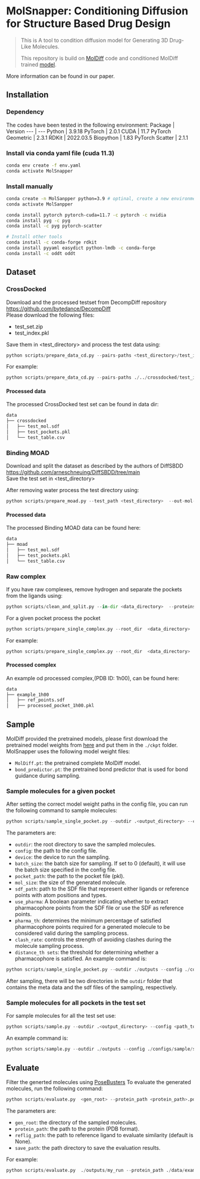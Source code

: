 # MolSnapper: Conditioning Diffusion for Structure Based Drug Design
> This is A tool to condition diffusion model for Generating 3D Drug-Like Molecules.
> 
> This repository is build on [MolDiff](https://proceedings.mlr.press/v202/peng23b.html) code and conditioned MolDiff trained [model](https://github.com/pengxingang/MolDiff/tree/master).


More information can be found in our paper.

## Installation
### Dependency
The codes have been tested in the following environment:
Package  | Version
--- | ---
Python | 3.9.18
PyTorch | 2.0.1
CUDA | 11.7
PyTorch Geometric | 2.3.1
RDKit | 2022.03.5
Biopython | 1.83
PyTorch Scatter | 2.1.1

### Install via conda yaml file (cuda 11.3)
```bash
conda env create -f env.yaml
conda activate MolSnapper
```

### Install manually
``` bash
conda create -n MolSanpper python=3.9 # optinal, create a new environment
conda activate MolSanpper

conda install pytorch pytorch-cuda=11.7 -c pytorch -c nvidia
conda install pyg -c pyg
conda install -c pyg pytorch-scatter

# Install other tools
conda install -c conda-forge rdkit
conda install pyyaml easydict python-lmdb -c conda-forge
conda install -c oddt oddt
```


## Dataset
### CrossDocked
Download and the processed testset from DecompDiff repository https://github.com/bytedance/DecompDiff \
Please download the following files:
- test_set.zip
- test_index.pkl

Save them in <test_directory> and process the test data using:
```python
python scripts/prepare_data_cd.py --pairs-paths <test_directory>/test_index.pkl --root-dir <test_directory>  --out-mol-sdf <data_dir>/test_mol.sdf --out-pockets-pkl <data_dir>/test_pockets.pkl --out-table <data_dir>/test_table.csv
```

For example:
```python
python scripts/prepare_data_cd.py --pairs-paths ./../crossdocked/test_index.pkl --root-dir ./../crossdocked/test_set  --out-mol-sdf ./../crossdocked/test_mol.sdf --out-pockets-pkl ./../crossdocked/test_pockets.pkl --out-table ./../crossdocked/test_table.csv
```
#### Processed data
The processed CrossDocked test set can be found in data dir:
``` bash
data
├── crossdocked
│   ├── test_mol.sdf
│   ├── test_pockets.pkl
│   └── test_table.csv
```

### Binding MOAD
Download and split the dataset as described by the authors of DiffSBDD
https://github.com/arneschneuing/DiffSBDD/tree/main \
Save the test set in <test_directory>

After removing water process the test directory using:
```python
python scripts/prepare_moad.py --test_path <test_directory>  --out-mol-sdf <data_dir>/test_mol.sdf --out-pockets-pkl <data_dir>/test_pockets.pkl --out-table <data_dir>/test_table.csv
```
#### Processed data
The processed Binding MOAD data can be found here:
``` bash
data
├── moad
│   ├── test_mol.sdf
│   ├── test_pockets.pkl
│   └── test_table.csv
```
### Raw complex
If you have raw complexes, remove hydrogen and separate the pockets from the ligands using:
```python
python scripts/clean_and_split.py --in-dir <data_directory>  --proteins-dir <pockets_directory> --ligands-dir <ligands_directory>
```

For a given pocket process the pocket
```python
python scripts/prepare_single_complex.py --root_dir  <data_directory>  --ligand_filename <ligand_filename>.sdf  --protein_filename <protein_filename>.pdb --out_pockets_path <output_path>.pkl
```
For example:
```python
python scripts/prepare_single_complex.py --root_dir  <data_directory>  --ligand_filename ligand.sdf --protein_filename data/protein.pdb --out_pockets_path ./data/protein.pkl
```
#### Processed complex
An example od processed complex,(PDB ID: 1h00), can be found here:
``` bash
data
├── example_1h00
│   ├── ref_points.sdf
│   ├── processed_pocket_1h00.pkl
```

## Sample

MolDiff provided the pretrained models, please first download the pretrained model weights from [here](https://drive.google.com/drive/folders/1zTrjVehEGTP7sN3DB5jaaUuMJ6Ah0-ps?usp=sharing) and put them in the `./ckpt` folder. MolSnapper uses the following model weight files: 
- `MolDiff.pt`: the pretrained complete MolDiff model.
- `bond_predictor.pt`: the pretrained bond predictor that is used for bond guidance during sampling.


### Sample molecules for a given pocket
After setting the correct model weight paths in the config file, you can run the following command to sample molecules:

```python
python scripts/sample_single_pocket.py --outdir .<output_directory> --config <path_to_config_file> --device <device_id> --batch_size <batch_size> --pocket_path <pocket_path>.pkl --sdf_path <sdf_path>.sdf --use_pharma <use_pharma> --num_pharma_atoms <num_pharma_atoms> --clash_rate <clash_rate>
```

The parameters are:
- `outdir`: the root directory to save the sampled molecules.
- `config`: the path to the config file.
- `device`: the device to run the sampling.
- `batch_size`: the batch size for sampling. If set to 0 (default), it will use the batch size specified in the config file.
- `pocket_path`: the path to the pocket file (pkl).
- `mol_size`: the size of the generated molecule. 
- `sdf_path`: path to the SDF file that represent either ligands or reference points with atom positions and types.
- `use_pharma`: A boolean parameter indicating whether to extract pharmacophore points from the SDF file or use the SDF as reference points.
- `pharma_th`: determines the minimum percentage of satisfied pharmacophore points required for a generated molecule to be considered valid during the sampling process.
- `clash_rate`: controls the strength of avoiding clashes during the molecule sampling process.
- `distance_th sets`: the threshold for determining whether a pharmacophore is satisfied.
An example command is:
```python
python scripts/sample_single_pocket.py --outdir ./outputs --config ./configs/sample/sample_MolDiff.yml --batch_size 32 --pocket_path ./data/example_1h00/processed_pocket_1h00.pkl --sdf_path ./data/example_1h00/ref_points.sdf --use_pharma False --clash_rate 0.1
```


After sampling, there will be two directories in the `outdir` folder that contains the meta data and the sdf files of the sampling, respectively.

### Sample molecules for all pockets in the test set
 For sample molecules for all the test set use:

```python
python scripts/sample.py --outdir .<output_directory> --config <path_to_config_file> --device <device_id> --batch_size <batch_size> --pocket_dir <data_directory> --num_pharma_atoms <num_pharma_atoms> --clash_rate <clash_rate>

```
An example command is:
```python
python scripts/sample.py --outdir ./outputs --config ./configs/sample/sample_MolDiff.yml --batch_size 32 --pocket_dir ./data/crossdocked  --num_pharma_atoms 20 --clash_rate 0.1
```

## Evaluate
Filter the generted molecules using [PoseBusters](https://github.com/maabuu/posebusters)
To evaluate the generated molecules, run the following command:
```python
python scripts/evaluate.py  <gen_root> --protein_path <protein_path>.pdb --reflig_path <reflig_path> --save_path <save_path>
```
The parameters are:
- `gen_root`: the directory of the sampled molecules.
- `protein_path`: the path to the protein (PDB format).
- `reflig_path`: the path to reference ligand to evaluate similarity (default is None).
- `save_path`: the path directory to save the evaluation results.

For example:
```python
python scripts/evaluate.py  ./outputs/my_run --protein_path ./data/example_1h00/pocket/1h00_protein.pdb --reflig_path ./data/example_1h00/ligand.sdf --save_path ./outputs/my_run/eval 
```


